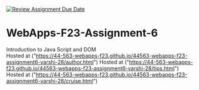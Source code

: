 [![Review Assignment Due Date](https://classroom.github.com/assets/deadline-readme-button-24ddc0f5d75046c5622901739e7c5dd533143b0c8e959d652212380cedb1ea36.svg)](https://classroom.github.com/a/b9NC0g7h)
# WebApps-F23-Assignment-6
Introduction to Java Script and DOM
<br>
Hosted at
("https://44-563-webapps-f23.github.io/44563-webapps-f23-assignment6-varshi-28/author.html")
Hosted at
("https://44-563-webapps-f23.github.io/44563-webapps-f23-assignment6-varshi-28/tips.html")
Hosted at
("https://44-563-webapps-f23.github.io/44563-webapps-f23-assignment6-varshi-28/cruise.html")


